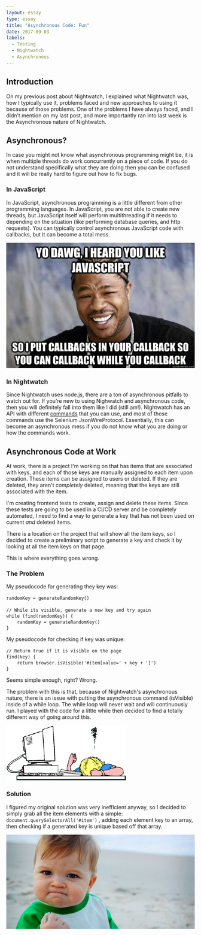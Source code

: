 ```yaml
---
layout: essay
type: essay
title: "Asynchronous Code: Fun"
date: 2017-09-03
labels:
  - Testing
  - Nightwatch
  - Asynchronous
---
```


## Introduction
On my previous post about Nightwatch, I explained what Nightwatch was, how I typically use it, problems faced and new approaches to using it because of those problems. One of the problems I have always faced, and I didn’t mention on my last post, and more importantly ran into last week is the Asynchronous nature of Nightwatch.

## Asynchronous?
In case you might not know what asynchronous programming might be, it is when multiple threads do work concurrently on a piece of code. If you do not understand specifically what they are doing then you can be confused and it will be really hard to figure out how to fix bugs. 

### In JavaScript
In JavaScript, asynchronous programming is a little different from other programming languages. In JavaScript, you are not able to create new threads, but JavaScript itself will perform multithreading if it needs to depending on the situation (like performing database queries, and http requests). You can typically control asynchronous JavaScript code with callbacks, but it can become a total mess.

<img class="ui medium right spaced image" src="../images/callback.png">

### In Nightwatch
Since Nightwatch uses node.js, there are a ton of asynchronous pitfalls to watch out for. If you’re new to using Nighwatch and asynchronous code, then you will definitely fall into them like I did (still am!). Nightwatch has an API with different [commands](http://nightwatchjs.org/api#commands) that you can use, and most of those commands use the Selenium JsonWireProtocol. Essentially, this can become an asynchronous mess if you do not know what you are doing or how the commands work.

## Asynchronous Code at Work
At work, there is a project I'm working on that has items that are associated with keys, and each of those keys are manually assigned to each item upon creation. These items can be assigned to users or deleted. If they are deleted, they aren't *completely* deleted, meaning that the keys are still associated with the item.

I'm creating frontend tests to create, assign and delete these items. Since these tests are going to be used in a CI/CD server and be completely automated, I need to find a way to generate a key that has not been used on current *and* deleted items.

There is a location on the project that will show all the item keys, so I decided to create a preliminary script to generate a key and check it by looking at all the item keys on that page.

This is where everything goes wrong.

### The Problem
My pseudocode for generating they key was:

```
randomKey = generateRandomKey()

// While its visible, generate a new key and try again
while (find(randomKey)) {
    randomKey = generateRandomKey()
}
```

My pseudocode for checking if key was unique:
```
// Return true if it is visible on the page
find(key) {
    return browser.isVisible('#item[value=' + key + ']')
}
```

Seems simple enough, right? Wrong.

The problem with this is that, because of Nightwatch's asynchronous nature, there is an issue with putting the asynchronous command (isVisible) inside of a while loop. The while loop will never wait and will continuously run. I played with the code for a little while then decided to find a totally different way of going around this.

<img class="ui medium right spaced image" src="../images/head-desk.gif">

### Solution
I figured my original solution was very inefficient anyway, so I decided to simply grab all the item elements with a simple:
`document.querySelectorAll('#item')` 
, adding each element key to an array, then checking if a generated key is unique based off that array.

<img class="ui medium right spaced image" src="../images/success.jpg">



